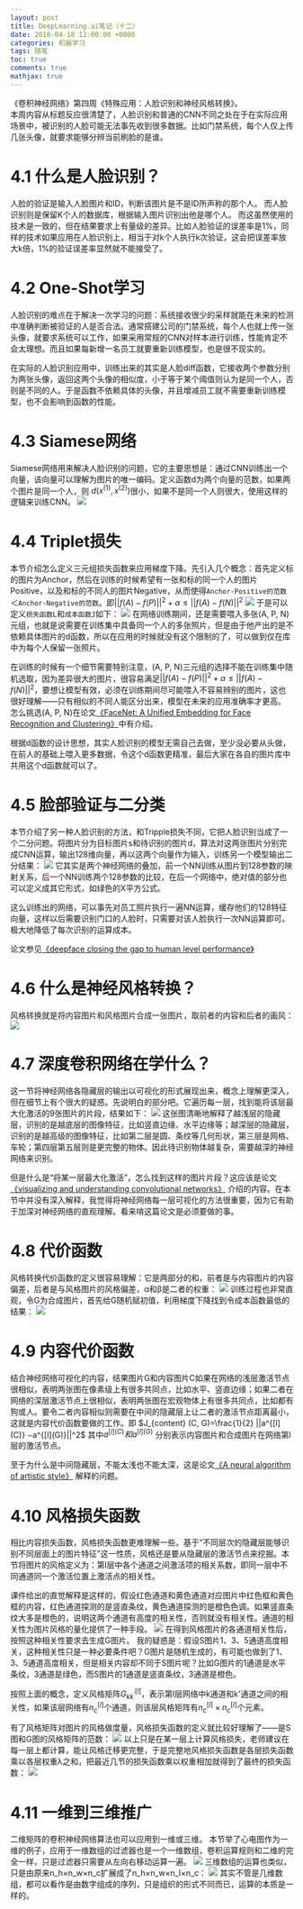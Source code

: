 ```yaml
---
layout: post
title: DeepLearning.ai笔记（十二）
date: 2018-04-18 12:00:00 +0800
categories: 机器学习
tags: 随笔
toc: true
comments: true
mathjax: true
---
```

《卷积神经网络》第四周《特殊应用：人脸识别和神经风格转换》。  
本周内容从标题反应很清楚了，人脸识别和普通的CNN不同之处在于在实际应用场景中，被识别的人脸可能无法事先收到很多数据。比如门禁系统，每个人仅上传几张头像，就要求能够分辨当前刷脸的是谁。

<!-- more -->
# 4.1 什么是人脸识别？
人脸的验证是输入人脸图片和ID，判断该图片是不是ID所声称的那个人。
而人脸识别则是保留K个人的数据库，根据输入图片识别出他是哪个人。
而这虽然使用的技术是一致的，但在结果要求上有量级的差异。比如人脸验证的误差率是1%，同样的技术如果应用在人脸识别上，相当于对k个人执行k次验证，这会把误差率放大k倍，1%的验证误差率显然就不能接受了。

# 4.2 One-Shot学习
人脸识别的难点在于解决一次学习的问题：系统接收很少的采样就能在未来的检测中准确判断被验证的人是否合法。通常搭建公司的门禁系统，每个人也就上传一张头像，就要求系统可以工作，如果采用常规的CNN对样本进行训练，性能肯定不会太理想。而且如果每新增一名员工就要重新训练模型，也是很不现实的。

在实际的人脸识别应用中，训练出来的其实是人脸diff函数，它接收两个参数分别为两张头像，返回这两个头像的相似度，小于等于某个阈值则认为是同一个人，否则是不同的人。于是函数不依赖具体的头像，并且增减员工就不需要重新训练模型，也不会影响到函数的性能。

# 4.3 Siamese网络
Siamese网络用来解决人脸识别的问题，它的主要思想是：通过CNN训练出一个向量，该向量可以理解为图片的唯一编码。定义函数d为两个向量的范数，如果两个图片是同一个人，则
$d(x^{(1)} , x^{(2)} )$很小，如果不是同一个人则很大，使用这样的逻辑来训练CNN。
![](0418DeepLearningAI14/img01.png)

# 4.4 Triplet损失
本节介绍怎么定义三元组损失函数来应用梯度下降。先引入几个概念：首先定义标的图片为Anchor，然后在训练的时候希望有一张和标的同一个人的图片Positive，以及和标的不同人的图片Negative，从而使得`Anchor-Positive的范数`＜`Anchor-Negative的范数`。即$||f(A)−f(P)||^2+α≤||f(A)−f(N)||^2$
![](0418DeepLearningAI14/img02.png)
于是可以定义`损失函数L`和`成本函数J`如下：
![](0418DeepLearningAI14/img03.png)
在网络训练期间，还是需要喂入多张(A, P, N)元组，也就是说需要在训练集中具备同一个人的多张照片，但是由于他产出的是不依赖具体图片的d函数，所以在应用的时候就没有这个限制的了，可以做到仅在库中为每个人保留一张照片。

在训练的时候有一个细节需要特别注意，(A, P, N)三元组的选择不能在训练集中随机选取，因为差异很大的图片，很容易满足$||f(A)−f(P)||^2+α≤||f(A)−f(N)||^2$，要想让模型有效，必须在训练期间尽可能喂入不容易辨别的图片，这也很好理解——只有相似的不同人能区分出来，模型在未来的应用准确率才更高。
怎么挑选(A, P, N)在论文[《FaceNet: A Unified Embedding for Face Recognition and Clustering》](https://arxiv.org/abs/1503.03832)中有介绍。

根据d函数的设计思想，其实人脸识别的模型无需自己去做，至少没必要从头做，在前人的基础上喂入更多数据，令这个d函数更精准，最后大家在各自的图片库中共用这个d函数就可以了。

# 4.5 脸部验证与二分类
本节介绍了另一种人脸识别的方法，和Tripple损失不同，它把人脸识别当成了一个二分问题。将图片分为目标图片s和待识别的图片d，算法对这两张图片分别完成CNN运算，输出128维向量，再以这两个向量作为输入，训练另一个模型输出二分结果：
![](0418DeepLearningAI14/img04.png)
它其实是两个神经网络的叠加，前一个NN训练从图片到128参数的映射关系，后一个NN训练两个128参数的比较，在后一个网络中，绝对值的部分也可以定义成其它形式，如绿色的X平方公式。

这么训练出的网络，可以事先对员工照片执行一遍NN运算，缓存他们的128特征向量，这样以后需要识别门口的人脸时，只需要对该人脸执行一次NN运算即可。极大地降低了每次识别的运算成本。

论文参见[《deepface closing the gap to human level performance》](https://www.cs.toronto.edu/~ranzato/publications/taigman_cvpr14.pdf)

# 4.6 什么是神经风格转换？
风格转换就是将内容图片和风格图片合成一张图片，取前者的内容和后者的画风：
![](0418DeepLearningAI14/img05.png)

# 4.7 深度卷积网络在学什么？
这一节将神经网络各隐藏层的输出以可视化的形式展现出来，概念上理解更深入，但在细节上有个很大的疑惑。先说明白的部分吧。它遍历每一层，找到能将该层最大化激活的9张图片的片段，结果如下：
![](0418DeepLearningAI14/img06.png)
这张图清晰地解释了越浅层的隐藏层，识别的是越底层的图像特征，比如竖直边缘、水平边缘等；越深层的隐藏层，识别的是越高级的图像特征，比如第二层是圆、条纹等几何形状，第三层是网格、车轮；第四层第五层则是更完整的物体。因此待识别物体越复杂，需要越深的神经网络来识别。

但是什么是“将某一层最大化激活”，怎么找到这样的图片片段？这应该是论文[《visualizing and understanding convolutional networks》](https://cs.nyu.edu/~fergus/papers/zeilerECCV2014.pdf) 介绍的内容。在本节中并没有深入解释，我觉得将神经网络每一层可视化的方法很重要，因为它有助于加深对神经网络的直观理解。看来啃这篇论文是必须要做的事。

# 4.8 代价函数
风格转换代价函数的定义很容易理解：它是两部分的和，前者是与内容图片的内容偏差，后者是与风格图片的风格偏差，α和β是二者的权重：
![](0418DeepLearningAI14/img07.png)
训练过程也非常直观，令G为合成图片，首先给G随机赋初值，利用梯度下降找到令成本函数最低的结果：
![](0418DeepLearningAI14/img08.png)

# 4.9 内容代价函数
结合神经网络可视化的内容，结果图片G和内容图片C如果在网络的浅层激活节点很相似，表明两张图在像素级上有很多共同点，比如水平、竖直边缘；如果二者在网络的深层激活节点上很相似，表明两张图在宏观物体上有很多共同点，比如都有狗或人。要令二者内容相似则需要在中间的隐藏层上让二者的激活节点距离最小，这就是内容代价函数要做的工作。即
$J_{content} (C, G)=\frac{1}{2} ||a^{[l](C)} −a^{[l](G)}||^2$
其中$a^{[l](C)}  和a^{[l](G)}$  分别表示内容图片和合成图片在网络第l层的激活节点。

至于为什么是中间隐藏层，不能太浅也不能太深，这是论文[《A neural algorithm of artistic style》](https://arxiv.org/abs/1508.06576) 解释的问题。

# 4.10 风格损失函数
相比内容损失函数，风格损失函数更难理解一些。基于“不同层次的隐藏层能够识别不同层面上的图片特征”这一性质，风格还是要从隐藏层的激活节点来挖掘。本节将图片的风格定义为：第l层中各个通道之间激活项的相关系数，即同一层中不同通道同一个激活位置上激活点的相关性。

课件给出的直觉解释是这样的，假设红色通道和黄色通道对应图片中红色框和黄色框的内容，红色通道探测的是竖直条纹，黄色通道探测的是橙色色调。如果竖直条纹大多是橙色的，说明这两个通道有高度的相关性，否则就没有相关性。通道的相关性为图片风格的量化提供了一种手段。
![](0418DeepLearningAI14/img09.png)
在得到风格图片的各通道相关性后，按照这种相关性要求去生成G图片。
我的疑惑是：假设S图片1、3、5通道高度相关，这种相关性只是一种必要条件吧？G图片是随机生成的，有可能也做到了1、3、5通道高度相关，但是相关内容却不同于S图片呢？比如G图片的1通道是水平条纹，3通道是绿色，而S图片的1通道是竖直条纹，3通道是橙色。

按照上面的概念，定义风格矩阵$G_{kk^′}^{[l]}$，表示第l层网络中k通道和k'通道之间的相关性，如果该层网络有$n_c^{[l]}$个通道，则该层风格矩阵有$n_c^{[l]} ×n_c^{[l]}$个元素。

有了风格矩阵对图片的风格做度量，风格损失函数的定义就比较好理解了——是S图和G图的风格矩阵的范数：
![](0418DeepLearningAI14/img10.png)
以上只是在某一层上计算风格损失，老师建议在每一层上都计算，能让风格迁移更完整，于是完整地风格损失函数是各层损失函数乘以各层权重λ之和，把最近几节的损失函数乘以权重相加就得到了最终的损失函数：
![](0418DeepLearningAI14/img11.png)

# 4.11 一维到三维推广
二维矩阵的卷积神经网络算法也可以应用到一维或三维。
本节举了心电图作为一维的例子，应用于一维数组的过滤器也是一个一维数组，卷积运算规则和二维的完全一样，只是过滤器只需要从左向右移动运算一遍。
![](0418DeepLearningAI14/img12.png)
三维数组的运算也类似，只是由原来n_h×n_w×n_c扩展成了n_h×n_w×n_l×n_c：
![](0418DeepLearningAI14/img13.png)
其实不管是几维数组，都可以看作是由数字组成的序列，只是组织的形式不同而已，运算的本质是一样的。